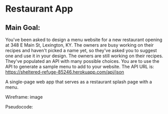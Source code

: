 # Restaurant App
## Main Goal:
You've been asked to design a menu website for a new restaurant opening at 348 E Main St, Lexington, KY. The owners are busy working on their recipes and haven't picked a name yet, so they've asked you to suggest one and use it in your design.
The owners are still working on their recipes. They've populated an API with many possible choices. You are to use the API to generate a sample menu to add to your website. The API URL is: https://sheltered-refuge-85246.herokuapp.com/api/json

A single-page web app that serves as a restaurant splash page with a menu. 

Wireframe:
image 

Pseudocode:
    